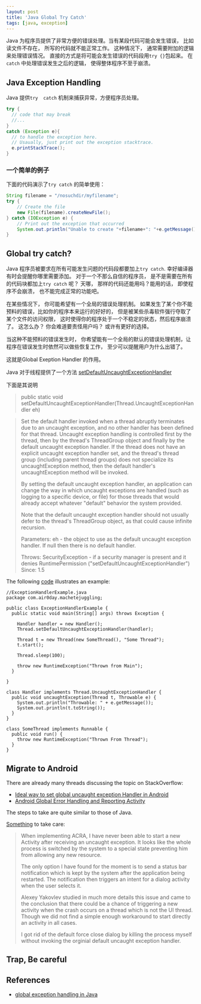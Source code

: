 ```yaml
---
layout: post
title: 'Java Global Try Catch'
tags: [java, exception]
---
```


Java 为程序员提供了非常方便的错误处理。当有某段代码可能会发生错误， 比如读文件不存在， 所写的代码就不能正常工作。 这种情况下， 通常需要附加的逻辑来处理错误情况。 直接的方式是将可能会发生错误的代码段用`try {}`包起来。 在`catch` 中处理错误发生之后的逻辑， 使得整体程序不至于崩溃。

## Java Exception Handling

Java 提供`try  catch` 机制来捕获异常，方便程序员处理。

```java
try {
  // code that may break
  //...
}
catch (Exception e){
  // to handle the exception here.
  // Usaually, just print out the exception stacktrace.
  e.printStackTrace();
}
```

### 一个简单的例子

下面的代码演示了`try catch` 的简单使用：

```java
String filename = "/nosuchdir/myfilename";
try {
    // Create the file
    new File(filename).createNewFile();
} catch (IOException e) {
    // Print out the exception that occurred
    System.out.println("Unable to create "+filename+": "+e.getMessage());
}
```

## Global try catch?

Java 程序员被要求在所有可能发生问题的代码段都要加上`try catch`. 幸好编译器有时会提醒你哪里需要添加。 对于一个不那么自信的程序员， 是不是需要在所有的代码块都加上`try catch` 呢？ 天哪， 那样的代码还能用吗？能用的话， 即使程序不会崩溃， 也不能完成正常的功能吧。

在某些情况下， 你可能希望有一个全局的错误处理机制。 如果发生了某个你不能预料的错误，比如你的程序本来运行的好好的， 但是被某些杀毒软件强行夺取了某个文件的访问权限， 这时使得你的程序处于一个不稳定的状态，然后程序崩溃了。 这怎么办？ 你会难道要责怪用户吗？
或许有更好的选择。

当这种不能预料的错误发生时， 你希望能有一个全局的默认的错误处理机制，让程序在错误发生时依然可以做些恢复工作， 至少可以提醒用户为什么出错了。

这就是Global Exeption Handler 的作用。

Java 对于线程提供了一个方法
[setDefaultUncaughtExceptionHandler](<http://docs.oracle.com/javase/1.5.0/docs/api/java/lang/Thread.html#setDefaultUncaughtExceptionHandler(java.lang.Thread.UncaughtExceptionHandler)>)

下面是其说明

> public static void setDefaultUncaughtExceptionHandler(Thread.UncaughtExceptionHandler eh)

> Set the default handler invoked when a thread abruptly terminates due to an uncaught exception, and no other handler has been defined for that thread.
> Uncaught exception handling is controlled first by the thread, then by the thread's ThreadGroup object and finally by the default uncaught exception handler. If the thread does not have an explicit uncaught exception handler set, and the thread's thread group (including parent thread groups) does not specialize its uncaughtException method, then the default handler's uncaughtException method will be invoked.
>
> By setting the default uncaught exception handler, an application can change the way in which uncaught exceptions are handled (such as logging to a specific device, or file) for those threads that would already accept whatever "default" behavior the system provided.
>
> Note that the default uncaught exception handler should not usually defer to the thread's ThreadGroup object, as that could cause infinite recursion.
>
> Parameters:
> eh - the object to use as the default uncaught exception handler. If null then there is no default handler.
>
> Throws:
> SecurityException - if a security manager is present and it denies RuntimePermission ("setDefaultUncaughtExceptionHandler")
> Since:
> 1.5

The following [code](http://www.nomachetejuggling.com/2006/06/13/java-5-global-exception-handling/) illustrates an example:

```
//ExceptionHandlerExample.java
package com.air0day.machetejuggling;

public class ExceptionHandlerExample {
  public static void main(String[] args) throws Exception {

    Handler handler = new Handler();
    Thread.setDefaultUncaughtExceptionHandler(handler);

    Thread t = new Thread(new SomeThread(), "Some Thread");
    t.start();

    Thread.sleep(100);

    throw new RuntimeException("Thrown from Main");
  }

}

class Handler implements Thread.UncaughtExceptionHandler {
  public void uncaughtException(Thread t, Throwable e) {
    System.out.println("Throwable: " + e.getMessage());
    System.out.println(t.toString());
  }
}

class SomeThread implements Runnable {
  public void run() {
    throw new RuntimeException("Thrown From Thread");
  }
}
```

## Migrate to Android

There are already many threads discussing the topic on StackOverflow:

- [Ideal way to set global uncaught exception Handler in Android](http://stackoverflow.com/questions/2764394/ideal-way-to-set-global-uncaught-exception-handler-in-android)
- [Android Global Error Handling and Reporting Activity](http://stackoverflow.com/questions/5740843/android-global-error-handling-and-reporting-activity)

The steps to take are quite similar to those of Java.

[Something](http://stackoverflow.com/questions/5740843/android-global-error-handling-and-reporting-activity?answertab=votes#tab-top) to take care:

> When implementing ACRA, I have never been able to start a new Activity after receiving an uncaught exception. It looks like the whole process is switched by the system to a special state preventing him from allowing any new resource.
>
> The only option I have found for the moment is to send a status bar notification which is kept by the system after the application being restarted. The notification then triggers an intent for a dialog activity when the user selects it.
>
> Alexey Yakovlev studied in much more details this issue and came to the conclusion that there could be a chance of triggering a new activity when the crash occurs on a thread which is not the UI thread. Though we did not find a simple enough workaround to start directly an activity in all cases.
>
> I got rid of the default force close dialog by killing the process myself without invoking the orginial default uncaught exception handler.

## Trap, Be careful

## References

- [global exception handling in Java](http://metatations.com/2011/11/20/global-exception-handling-in-java/)
